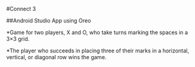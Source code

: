 #Connect 3

##Android Studio App using Oreo

*Game for two players, X and O, who take turns marking the spaces in a 3×3 grid. 

*The player who succeeds in placing three of their marks in a horizontal, vertical, or diagonal row wins the game.
